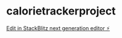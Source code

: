 # calorietrackerproject

[Edit in StackBlitz next generation editor ⚡️](https://stackblitz.com/~/github.com/SandraBuilds/calorietrackerproject)